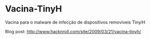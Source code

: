 # Vacina-TinyH
Vacina para o malware de infecção de dispositivos removíveis Tiny/H

Blog post: http://www.hacknroll.com/site/2009/03/21/vacina-tinyh/
